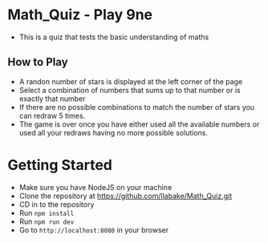 # Math_Quiz - Play 9ne

- This is a quiz that tests the basic understanding of maths


## How to Play

-  A randon number of stars is displayed at the left corner of the page
- Select a combination of numbers that sums up to that number or is exactly that number
- If there are no possible combinations to match the number of stars you can redraw 5 times.
- The game is over once you have either used all the available numbers or used all your redraws having no more possible solutions.

# Getting Started

- Make sure you have NodeJS on your machine
- Clone the repository at https://github.com/llabake/Math_Quiz.git
- CD in to the repository
- Run `npm install`
- Run `npm run dev`
- Go to `http://localhost:8080` in your browser